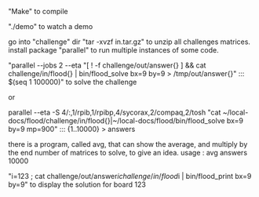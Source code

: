 "Make" to compile

"./demo" to watch a demo

go into "challenge" dir
"tar -xvzf in.tar.gz" to unzip all challenges matrices.
install package "parallel" to run multiple instances of some code.

"parallel --jobs 2 --eta "[ ! -f challenge/out/answer{} ] && cat challenge/in/flood{} | bin/flood_solve bx=9 by=9 > /tmp/out/answer{}" ::: $(seq 1 100000)" to solve the challenge

or 

parallel --eta -S 4/:,1/rpib,1/rpibp,4/sycorax,2/compaq,2/tosh "cat ~/local-docs/flood/challenge/in/flood{}|~/local-docs/flood/bin/flood_solve bx=9 by=9 mp=900" ::: {1..10000} > answers 

there is a program, called avg, that can show the average, and multiply by the end number of matrices to solve, to give an idea. usage : avg answers 10000

"i=123 ; cat challenge/out/answer$i challenge/in/flood$i | bin/flood_print bx=9 by=9" to display the solution for board 123
